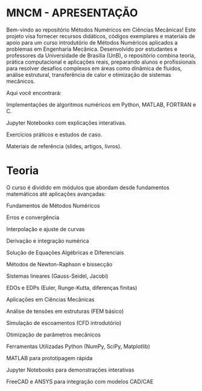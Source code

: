# MNCM - APRESENTAÇÃO
Bem-vindo ao repositório Métodos Numéricos em Ciências Mecânicas! Este projeto visa fornecer recursos didáticos, códigos exemplares e materiais de apoio para um curso introdutório de Métodos Numéricos aplicados a problemas em Engenharia Mecânica. Desenvolvido por estudantes e professores da Universidade de Brasília (UnB), o repositório combina teoria, prática computacional e aplicações reais, preparando alunos e profissionais para resolver desafios complexos em áreas como dinâmica de fluidos, análise estrutural, transferência de calor e otimização de sistemas mecânicos.

Aqui você encontrará:

Implementações de algoritmos numéricos em Python, MATLAB, FORTRAN e C.

Jupyter Notebooks com explicações interativas.

Exercícios práticos e estudos de caso.

Materiais de referência (slides, artigos, livros).

# Teoria
O curso é dividido em módulos que abordam desde fundamentos matemáticos até aplicações avançadas:

Fundamentos de Métodos Numéricos

Erros e convergência

Interpolação e ajuste de curvas

Derivação e integração numérica

Solução de Equações Algébricas e Diferenciais

Métodos de Newton-Raphson e bissecção

Sistemas lineares (Gauss-Seidel, Jacobi)

EDOs e EDPs (Euler, Runge-Kutta, diferenças finitas)

Aplicações em Ciências Mecânicas

Análise de tensões em estruturas (FEM básico)

Simulação de escoamentos (CFD introdutório)

Otimização de parâmetros mecânicos

Ferramentas Utilizadas
Python (NumPy, SciPy, Matplotlib)

MATLAB para prototipagem rápida

Jupyter Notebooks para demonstrações interativas

FreeCAD e ANSYS para integração com modelos CAD/CAE
